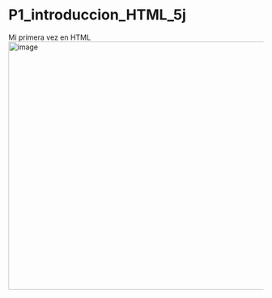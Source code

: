 # P1_introduccion_HTML_5j
Mi primera vez en HTML
<img width="754" height="490" alt="image" src="https://github.com/user-attachments/assets/068a3565-527d-4da1-b30a-b174e8fb65e7" />

